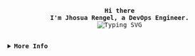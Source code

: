 <div align="center">
  <!-- <img
    src="https://pbs.twimg.com/media/GcmqqlCXIAAcxeW.jpg"
    alt="Imagen con efecto difuminado abajo"
    style="
      width: 600px;
      height: 350px;
      display: block;
      mask-image: linear-gradient(to bottom, rgba(0,0,0,1) 70%, rgba(0,0,0,0) 100%);
      -webkit-mask-image: linear-gradient(to bottom, rgba(0,0,0,1) 70%, rgba(0,0,0,0) 100%);
      border-radius: 8px;
    "
  /> -->
  <p align="center">
    <samp>
      <b>
        Hi there
        <br />
        I'm Jhosua Rengel, a DevOps Engineer.
      </b>
      <br />
    <img
      src="https://readme-typing-svg.demolab.com?font=Iosevka&size=16&pause=1000&color=5cfd00&center=true&vCenter=true&width=600&lines=Good+code+is+your+best+documentation+-+Steve+McConnell"
      alt="Typing SVG"
    />
    </samp>
  </p>
  <br>
</div>

<details>
  <summary>
    <samp>
      <b>More Info</b>
    </samp>
  </summary>
  </br>
  <a href="https://github.com/IsRengel">
    <img align="center" src="https://github-readme-stats.vercel.app/api?username=IsRengel&count_private=true&show_icons=true&theme=chartreuse-dark" />
  </a>
  <a href="https://github.com/IsRengel">
    <img align="center" src="https://github-readme-stats.vercel.app/api/top-langs/?username=IsRengel&layout=compact&theme=chartreuse-dark&langs_count=8" />
  </a>
</details>

